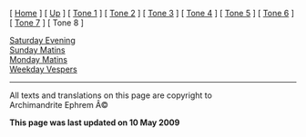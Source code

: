 \[ [Home](index.md) \] \[ [Up](oktoich.md) \] \[ [Tone 1](tone_1.md) \]
\[ [Tone 2](tone_2.md) \] \[ [Tone 3](tone_3.md) \]
\[ [Tone 4](tone_4.md) \] \[ [Tone 5](tone_5.md) \]
\[ [Tone 6](tone_6.md) \] \[ [Tone 7](tone_7.md) \] \[ Tone 8 \]

[Saturday Evening](sat8e.md)\
[Sunday Matins](sun8m.md)\
[Monday Matins](monday_matins5.md)\
[Weekday Vespers](weekday_vespers5.md)

------------------------------------------------------------------------

All texts and translations on this page are copyright to\
Archimandrite Ephrem Â©

**This page was last updated on 10 May 2009**
